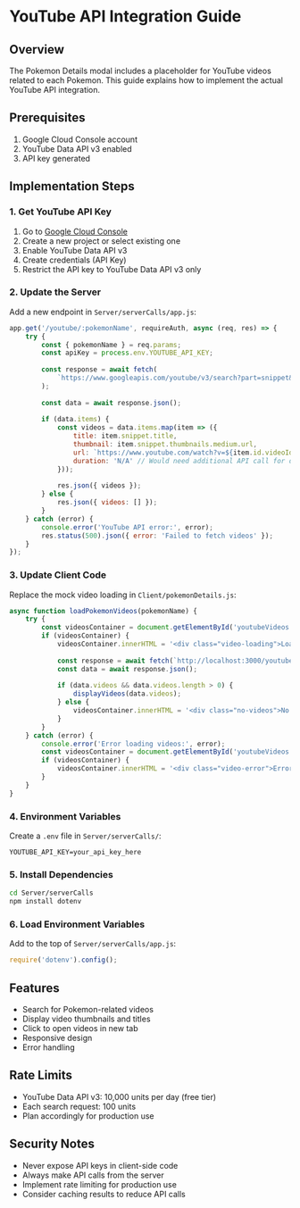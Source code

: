 # YouTube API Integration Guide

## Overview
The Pokemon Details modal includes a placeholder for YouTube videos related to each Pokemon. This guide explains how to implement the actual YouTube API integration.

## Prerequisites
1. Google Cloud Console account
2. YouTube Data API v3 enabled
3. API key generated

## Implementation Steps

### 1. Get YouTube API Key
1. Go to [Google Cloud Console](https://console.cloud.google.com/)
2. Create a new project or select existing one
3. Enable YouTube Data API v3
4. Create credentials (API Key)
5. Restrict the API key to YouTube Data API v3 only

### 2. Update the Server
Add a new endpoint in `Server/serverCalls/app.js`:

```javascript
app.get('/youtube/:pokemonName', requireAuth, async (req, res) => {
    try {
        const { pokemonName } = req.params;
        const apiKey = process.env.YOUTUBE_API_KEY;
        
        const response = await fetch(
            `https://www.googleapis.com/youtube/v3/search?part=snippet&q=${pokemonName}+pokemon&type=video&maxResults=5&key=${apiKey}`
        );
        
        const data = await response.json();
        
        if (data.items) {
            const videos = data.items.map(item => ({
                title: item.snippet.title,
                thumbnail: item.snippet.thumbnails.medium.url,
                url: `https://www.youtube.com/watch?v=${item.id.videoId}`,
                duration: 'N/A' // Would need additional API call for duration
            }));
            
            res.json({ videos });
        } else {
            res.json({ videos: [] });
        }
    } catch (error) {
        console.error('YouTube API error:', error);
        res.status(500).json({ error: 'Failed to fetch videos' });
    }
});
```

### 3. Update Client Code
Replace the mock video loading in `Client/pokemonDetails.js`:

```javascript
async function loadPokemonVideos(pokemonName) {
    try {
        const videosContainer = document.getElementById('youtubeVideos');
        if (videosContainer) {
            videosContainer.innerHTML = '<div class="video-loading">Loading videos...</div>';
            
            const response = await fetch(`http://localhost:3000/youtube/${encodeURIComponent(pokemonName)}`);
            const data = await response.json();
            
            if (data.videos && data.videos.length > 0) {
                displayVideos(data.videos);
            } else {
                videosContainer.innerHTML = '<div class="no-videos">No videos found for this Pokemon</div>';
            }
        }
    } catch (error) {
        console.error('Error loading videos:', error);
        const videosContainer = document.getElementById('youtubeVideos');
        if (videosContainer) {
            videosContainer.innerHTML = '<div class="video-error">Error loading videos</div>';
        }
    }
}
```

### 4. Environment Variables
Create a `.env` file in `Server/serverCalls/`:

```env
YOUTUBE_API_KEY=your_api_key_here
```

### 5. Install Dependencies
```bash
cd Server/serverCalls
npm install dotenv
```

### 6. Load Environment Variables
Add to the top of `Server/serverCalls/app.js`:

```javascript
require('dotenv').config();
```

## Features
- Search for Pokemon-related videos
- Display video thumbnails and titles
- Click to open videos in new tab
- Responsive design
- Error handling

## Rate Limits
- YouTube Data API v3: 10,000 units per day (free tier)
- Each search request: 100 units
- Plan accordingly for production use

## Security Notes
- Never expose API keys in client-side code
- Always make API calls from the server
- Implement rate limiting for production use
- Consider caching results to reduce API calls
